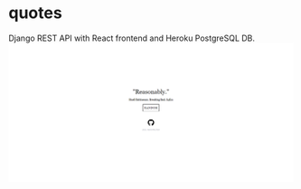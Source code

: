 # quotes
Django REST API with React frontend and Heroku PostgreSQL DB.
![](https://github.com/AaronWLChan/quotes/blob/main/images/screenshot.png)
